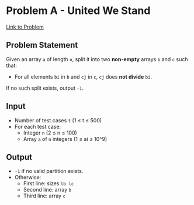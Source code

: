 # Problem A - United We Stand

[Link to Problem](https://codeforces.com/problemset/problem/1656/A)

## Problem Statement

Given an array `a` of length `n`, split it into two **non-empty** arrays `b` and `c` such that:

- For all elements `bi` in `b` and `cj` in `c`, `cj` does **not divide** `bi`.

If no such split exists, output `-1`.

## Input

- Number of test cases `t` (1 ≤ t ≤ 500)
- For each test case:
  - Integer `n` (2 ≤ n ≤ 100)
  - Array `a` of `n` integers (1 ≤ ai ≤ 10^9)

## Output

- `-1` if no valid partition exists.
- Otherwise:
  - First line: sizes `lb lc`
  - Second line: array `b`
  - Third line: array `c`

#